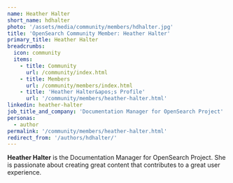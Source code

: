 ```yaml
---
name: Heather Halter
short_name: hdhalter
photo: '/assets/media/community/members/hdhalter.jpg'
title: 'OpenSearch Community Member: Heather Halter'
primary_title: Heather Halter
breadcrumbs:
  icon: community
  items:
    - title: Community
      url: /community/index.html
    - title: Members
      url: /community/members/index.html
    - title: 'Heather Halter&apos;s Profile'
      url: '/community/members/heather-halter.html'
linkedin: heather-halter
job_title_and_company: 'Documentation Manager for OpenSearch Project'
personas:
  - author
permalink: '/community/members/heather-halter.html'
redirect_from: '/authors/hdhalter/'
---
```


**Heather Halter** is the Documentation Manager for OpenSearch Project. She is passionate about creating great content that contributes to a great user experience.